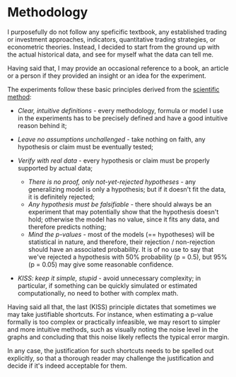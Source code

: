 # Methodology

I purposefully do not follow any speficific textbook, any established trading or
investment approaches, indicators, quantitative trading strategies, or
econometric theories. Instead, I decided to start from the ground up with the
actual historical data, and see for myself what the data can tell me.

Having said that, I may provide an occasional reference to a book, an article or
a person if they provided an insight or an idea for the experiment.

The experiments follow these basic principles derived from the
[scientific method]:

- _Clear, intuitive definitions_ - every methodology, formula or model I use in
  the experiments has to be precisely defined and have a good intuitive reason
  behind it;
- _Leave no assumptions unchallenged_ - take nothing on faith, any hypothesis or
  claim must be eventually tested;

- _Verify with real data_ - every hypothesis or claim must be properly supported
  by actual data;
  - _There is no proof, only not-yet-rejected hypotheses_ - any generalizing
    model is only a hypothesis; but if it doesn't fit the data, it is definitely
    rejected;
  - _Any hypothesis must be falsifiable_ - there should always be an experiment
    that may potentially show that the hypothesis doesn't hold; otherwise the
    model has no value, since it fits any data, and therefore predicts nothing;
  - _Mind the p-values_ - most of the models (== hypotheses) will be statistical
    in nature, and therefore, their rejection / non-rejection should have an
    associated probability. It is of no use to say that we've rejected a
    hypothesis with 50% probability (p = 0.5), but 95% (p = 0.05) may give some
    reasonable confidence.
- _KISS: keep it simple, stupid_ - avoid unnecessary complexity; in particular,
  if something can be quickly simulated or estimated computationally, no need to
  bother with complex math.

Having said all that, the last (KISS) principle dictates that sometimes we may
take justifiable shortcuts.  For instance, when estimating a p-value formally is
too complex or practically infeasible, we may resort to simpler and more
intuitive methods, such as visually noting the noise level in the graphs and
concluding that this noise likely reflects the typical error margin.

In any case, the justification for such shortcuts needs to be spelled out
explicitly, so that a thorough reader may challenge the justification and decide
if it's indeed acceptable for them.

[scientific method]: https://en.wikipedia.org/wiki/Scientific_method
